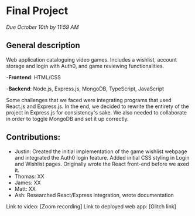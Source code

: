 # Final Project
*Due October 10th by 11:59 AM*


## General description
Web application cataloguing video games. Includes a wishlist, account storage and login with Auth0, and game reviewing functionalities.

-**Frontend**: HTML/CSS

-**Backend**: Node.js, Express.js, MongoDB, TypeScript, JavaScript

Some challenges that we faced were integrating programs that used React.js and Express.js. In the end, we decided to rewrite the entirety of the project in Express.js for consistency's sake. We also needed to collaborate in order to toggle MongoDB and set it up correctly.

## Contributions:

- Justin: Created the initial implementation of the game wishlist webpage and integrated the Auth0 login feature. 
          Added initial CSS styling in Login and Wishlist pages.
          Originally wrote the React front-end before we axed it.
- Thomas: XX
- James:  XX
- Matt:   XX
- Ash: Researched React/Express integration, wrote documentation


Link to video: [Zoom recording]
Link to deployed web app: [Glitch link]


